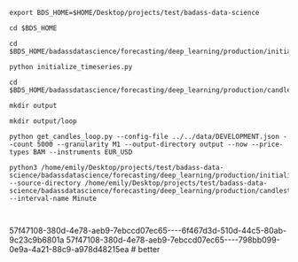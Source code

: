 ```
export BDS_HOME=$HOME/Desktop/projects/test/badass-data-science

cd $BDS_HOME

cd $BDS_HOME/badassdatascience/forecasting/deep_learning/production/initialize_database

python initialize_timeseries.py

cd $BDS_HOME/badassdatascience/forecasting/deep_learning/production/candlesticks

mkdir output

mkdir output/loop

python get_candles_loop.py --config-file ../../data/DEVELOPMENT.json --count 5000 --granularity M1 --output-directory output --now --price-types BAM --instruments EUR_USD

python3 /home/emily/Desktop/projects/test/badass-data-science/badassdatascience/forecasting/deep_learning/production/initialize_database/load_candles_bulk.py --source-directory /home/emily/Desktop/projects/test/badass-data-science/badassdatascience/forecasting/deep_learning/production/candlesticks/output/loop --interval-name Minute



```


57f47108-380d-4e78-aeb9-7ebccd07ec65----6f467d3d-510d-44c5-80ab-9c23c9b6801a
57f47108-380d-4e78-aeb9-7ebccd07ec65----798bb099-0e9a-4a21-88c9-a978d48215ea # better